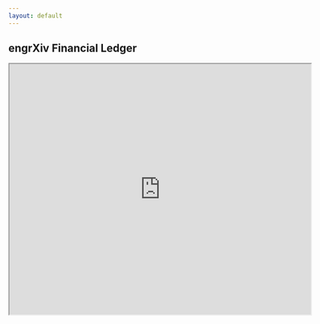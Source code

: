 ```yaml
---
layout: default
---
```


## engrXiv Financial Ledger

<iframe width=600px height=500px src="https://docs.google.com/spreadsheets/d/e/2PACX-1vR6ELbn3KsObPPd8aBuWMkogmD2ZmaSX0ooZu0V54f3ttk6TLxjCSuXchMGBu3ASLcUSN5pyRnKo0p-/pubhtml?gid=337498881&amp;single=true&amp;widget=true&amp;headers=false"></iframe>

